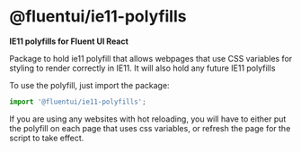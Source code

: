 # @fluentui/ie11-polyfills

**IE11 polyfills for Fluent UI React**

Package to hold ie11 polyfill that allows webpages that use CSS variables for styling to render correctly in IE11. It will also hold any future IE11 polyfills

To use the polyfill, just import the package:

```js
import '@fluentui/ie11-polyfills';
```

If you are using any websites with hot reloading, you will have to either put the polyfill on each page that uses css variables, or refresh the page for the script to take effect.
